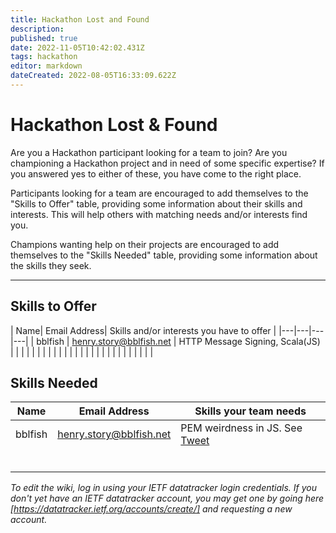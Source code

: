```yaml
---
title: Hackathon Lost and Found
description: 
published: true
date: 2022-11-05T10:42:02.431Z
tags: hackathon
editor: markdown
dateCreated: 2022-08-05T16:33:09.622Z
---
```


# Hackathon Lost & Found 


Are you a Hackathon participant looking for a team to join?
Are you championing a Hackathon project and in need of some specific expertise?
If you answered yes to either of these, you have come to the right place. 

Participants looking for a team are encouraged to add themselves to the "Skills to Offer" table, providing some information about their skills and interests. This will help others with matching needs and/or interests find you.

Champions wanting help on their projects are encouraged to add themselves to the "Skills Needed" table, providing some information about the skills they seek.

----


## Skills to Offer
| Name| Email Address| Skills and/or interests you have to offer |
|---|---|---|---|
| bblfish  | henry.story@bblfish.net   | HTTP Message Signing, Scala(JS) |   |
|   |   |   |   |
|   |   |   |   |
|   |   |   |   |
|   |   |   |   |
|   |   |   |   |


## Skills Needed
| Name |  Email Address |  Skills your team needs |
|---|---|---|
| bblfish  | henry.story@bblfish.net  | PEM weirdness in JS. See [Tweet](https://twitter.com/_ProtocolPolice/status/1588720424682393600)  |
|   |   |   |
|   |   |   |
|   |   |   |
|   |   |   |
|   |   |   |
|   |   |   |



*To edit the wiki, log in using your IETF datatracker login credentials. If you don't yet have an IETF datatracker account, you may get one by going here [https://datatracker.ietf.org/accounts/create/] and requesting a new account.*

